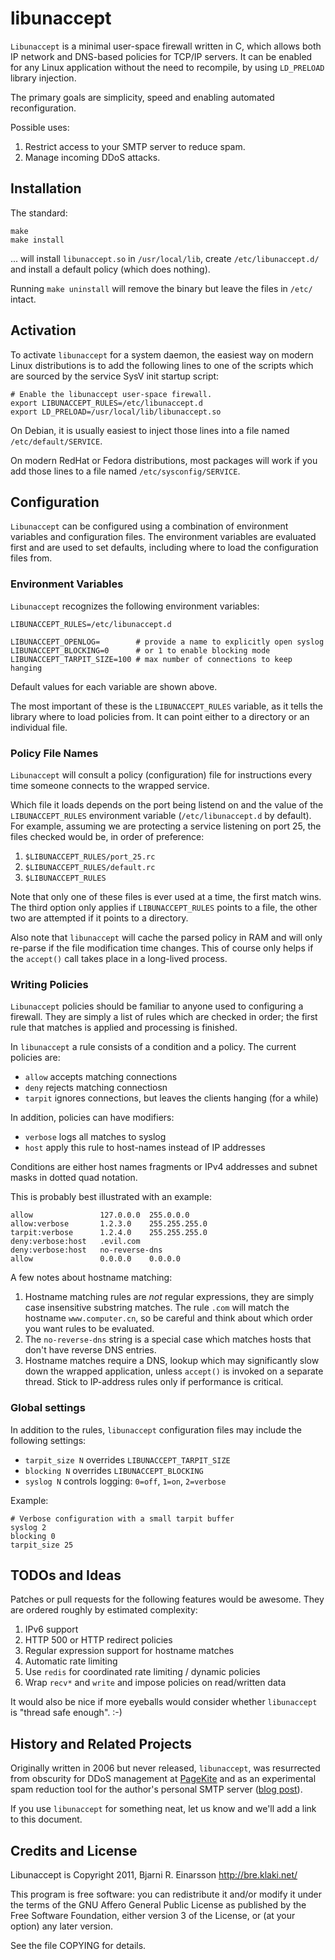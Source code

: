 # libunaccept #

`Libunaccept` is a minimal user-space firewall written in C, which allows both
IP network and DNS-based policies for TCP/IP servers. It can be enabled for
any Linux application without the need to recompile, by using `LD_PRELOAD`
library injection.

The primary goals are simplicity, speed and enabling automated reconfiguration.

Possible uses:

   1. Restrict access to your SMTP server to reduce spam.
   2. Manage incoming DDoS attacks.


## Installation ##

The standard:

    make
    make install

... will install `libunaccept.so` in `/usr/local/lib`, create
`/etc/libunaccept.d/` and install a default policy (which does nothing).

Running `make uninstall` will remove the binary but leave the files in `/etc/`
intact.


## Activation ##

To activate `libunaccept` for a system daemon, the easiest way on modern
Linux distributions is to add the following lines to one of the scripts which
are sourced by the service SysV init startup script:

    # Enable the libunaccept user-space firewall.
    export LIBUNACCEPT_RULES=/etc/libunaccept.d
    export LD_PRELOAD=/usr/local/lib/libunaccept.so

On Debian, it is usually easiest to inject those lines into a file named
`/etc/default/SERVICE`.

On modern RedHat or Fedora distributions, most packages will work if you add
those lines to a file named `/etc/sysconfig/SERVICE`.


## Configuration ##

`Libunaccept` can be configured using a combination of environment
variables and configuration files.  The environment variables are evaluated
first and are used to set defaults, including where to load the configuration
files from.

### Environment Variables ###

`Libunaccept` recognizes the following environment variables:

    LIBUNACCEPT_RULES=/etc/libunaccept.d

    LIBUNACCEPT_OPENLOG=        # provide a name to explicitly open syslog
    LIBUNACCEPT_BLOCKING=0      # or 1 to enable blocking mode
    LIBUNACCEPT_TARPIT_SIZE=100 # max number of connections to keep hanging

Default values for each variable are shown above.

The most important of these is the `LIBUNACCEPT_RULES` variable, as it tells
the library where to load policies from.  It can point either to a directory
or an individual file.

### Policy File Names ###

`Libunaccept` will consult a policy (configuration) file for instructions
every time someone connects to the wrapped service.

Which file it loads depends on the port being listend on and the value of the
`LIBUNACCEPT_RULES` environment variable (`/etc/libunaccept.d` by default).
For example, assuming we are protecting a service listening on port 25, the
files checked would be, in order of preference:

   1. `$LIBUNACCEPT_RULES/port_25.rc`
   2. `$LIBUNACCEPT_RULES/default.rc`
   3. `$LIBUNACCEPT_RULES`

Note that only one of these files is ever used at a time, the first match
wins.  The third option only applies if `LIBUNACCEPT_RULES` points to a file,
the other two are attempted if it points to a directory.

Also note that `libunaccept` will cache the parsed policy in RAM and will
only re-parse if the file modification time changes.  This of course only
helps if the `accept()` call takes place in a long-lived process.

### Writing Policies ###

`Libunaccept` policies should be familiar to anyone used to configuring a
firewall.  They are simply a list of rules which are checked in order; the
first rule that matches is applied and processing is finished.

In `libunaccept` a rule consists of a condition and a policy.  The current
policies are:

   * `allow` accepts matching connections
   * `deny` rejects matching connectiosn
   * `tarpit` ignores connections, but leaves the clients hanging (for a while)

In addition, policies can have modifiers:

   * `verbose` logs all matches to syslog
   * `host` apply this rule to host-names instead of IP addresses

Conditions are either host names fragments or IPv4 addresses and subnet masks
in dotted quad notation.

This is probably best illustrated with an example:

    allow               127.0.0.0  255.0.0.0
    allow:verbose       1.2.3.0    255.255.255.0
    tarpit:verbose      1.2.4.0    255.255.255.0
    deny:verbose:host   .evil.com
    deny:verbose:host   no-reverse-dns
    allow               0.0.0.0    0.0.0.0

A few notes about hostname matching:

   1. Hostname matching rules are *not* regular expressions, they are simply
      case insensitive substring matches.  The rule `.com` will match the
      hostname `www.computer.cn`, so be careful and think about which order
      you want rules to be evaluated.
   2. The `no-reverse-dns` string is a special case which matches hosts that
      don't have reverse DNS entries.
   3. Hostname matches require a DNS, lookup which may significantly slow
      down the wrapped application, unless `accept()` is invoked on a separate
      thread.  Stick to IP-address rules only if performance is critical.


### Global settings ###

In addition to the rules, `libunaccept` configuration files may include
the following settings:

   * `tarpit_size N` overrides `LIBUNACCEPT_TARPIT_SIZE`
   * `blocking N` overrides `LIBUNACCEPT_BLOCKING`
   * `syslog N` controls logging: `0=off`, `1=on`, `2=verbose`

Example:

    # Verbose configuration with a small tarpit buffer
    syslog 2
    blocking 0
    tarpit_size 25


## TODOs and Ideas ##

Patches or pull requests for the following features would be awesome.  They
are ordered roughly by estimated complexity:

   1. IPv6 support
   2. HTTP 500 or HTTP redirect policies
   3. Regular expression support for hostname matches
   4. Automatic rate limiting
   5. Use `redis` for coordinated rate limiting / dynamic policies
   6. Wrap `recv*` and `write` and impose policies on read/written data

It would also be nice if more eyeballs would consider whether `libunaccept`
is "thread safe enough". :-)


## History and Related Projects ##

Originally written in 2006 but never released, `libunaccept`, was resurrected
from obscurity for DDoS management at [PageKite](https://pagekite.net/) and
as an experimental spam reduction tool for the author's personal SMTP server
([blog post](http://bre.klaki.net/blog/2011/12/09/)).

If you use `libunaccept` for something neat, let us know and we'll add a
link to this document.


## Credits and License ##

Libunaccept is Copyright 2011, Bjarni R. Einarsson <http://bre.klaki.net/>

This program is free software: you can redistribute it and/or modify it under
the terms of the  GNU  Affero General Public License as published by the Free
Software Foundation, either version 3 of the License, or (at your option) any
later version.

See the file COPYING for details.

